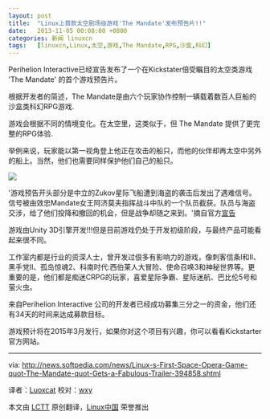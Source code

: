 ```yaml
---
layout: post
title:	"Linux上首款太空剧场级游戏'The Mandate'发布预告片!!"
date:	2013-11-05 00:08:00 +0800 
categories:	新闻 linuxcn 
tags:	[linuxcn,Linux,太空,游戏,The Mandate,RPG,沙盒,科幻]
---
```



Perihelion Interactive已经宣告发布了一个在Kickstater倍受瞩目的太空类游戏 'The Mandate' 的首个游戏预告片。


根据开发者的简述，The Mandate是由六个玩家协作控制一辆载着数百人巨船的沙盒类科幻RPG游戏.


游戏会根据不同的情境变化。在太空里，这类似于，但 The Mandate 提供了更完整的RPG体验.


举例来说，玩家能以第一视角登上他正在攻击的船只，而他的伙伴却再太空中另外的船上。当然，他们也需要同样保护他们自己的船只。


![](/Asserts/Images//attachment/album/201311/04/231431gsr4mt66o7g7azw7.jpg)


'游戏预告开头部分是中立的Zukov星际飞船遭到海盗的袭击后发出了遇难信号。信号被由效忠Mandate女王阿济莫夫指挥战斗中队的一个队员截获。队员与海盗交涉，给了他们投降和撤回的机会，但是战争却随之来到。'摘自官方[宣告](http://www.kickstarter.com/projects/1964463742/the-mandate/posts)


游戏由Unity 3D引擎开发!!!但是目前游戏仍处于开发初级阶段，与最终产品可能看起来很不同。


工作室内都是行业的资深人士，曾开发过佷多有影响力的游戏，像刺客信条I和II、黑手党II、孤岛惊魂2、科南时代:西伯莱人大冒险、使命召唤3和神秘世界等。更重要的是，他们都是痴迷CRPG的玩家，喜爱星际争霸、星际迷航、巴比伦5号和萤火虫。


来自Perihelion Interactive 公司的开发者已经成功募集三分之一的资金，他们还有34天的时间来达成募款目标。


游戏预计将在2015年3月发行，如果你对这个项目有兴趣，你可以看看Kickstarter官方网站。





---


via: <http://news.softpedia.com/news/Linux-s-First-Space-Opera-Game-quot-The-Mandate-quot-Gets-a-Fabulous-Trailer-394858.shtml>


译者：[Luoxcat](https://github.com/Luoxcat) 校对：[wxy](https://github.com/wxy)


本文由 [LCTT](https://github.com/LCTT/TranslateProject) 原创翻译，[Linux中国](http://linux.cn/) 荣誉推出
